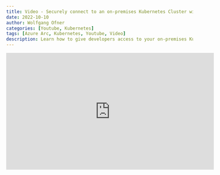 ```yaml
---
title: Video - Securely connect to an on-premises Kubernetes Cluster with Azure Arc
date: 2022-10-10
author: Wolfgang Ofner
categories: [Youtube, Kubernetes]
tags: [Azure Arc, Kubernetes, Youtube, Video]
description: Learn how to give developers access to your on-premises Kubernetes cluster using RBAC (Role-based access control) and let them connect to the cluster through Azure Arc.
---
```


<iframe width="560" height="315" src="https://www.youtube.com/embed/ueLRYRny5kM" title="YouTube video player" frameborder="0" allow="accelerometer; autoplay; clipboard-write; encrypted-media; gyroscope; picture-in-picture; web-share" allowfullscreen></iframe>